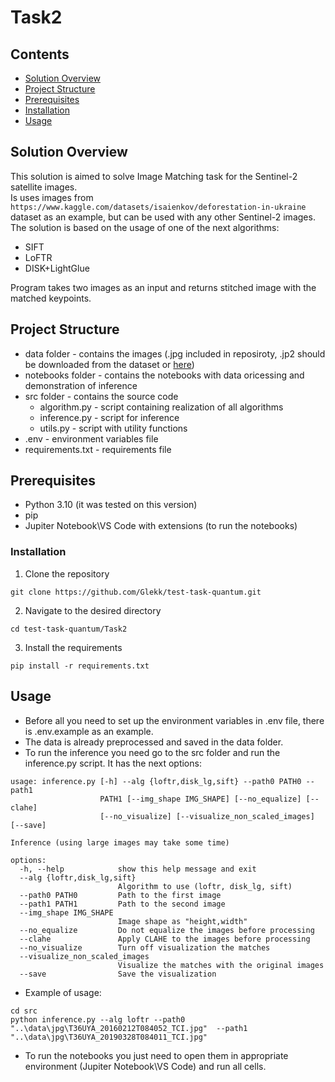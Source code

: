 # Task2

## Contents
- [Solution Overview](#solution-overview)
- [Project Structure](#project-structure)
- [Prerequisites](#prerequisites)
- [Installation](#installation)
- [Usage](#usage)

## Solution Overview
This solution is aimed to solve Image Matching task for the Sentinel-2 satellite images.  
Is uses images from `https://www.kaggle.com/datasets/isaienkov/deforestation-in-ukraine` dataset as an example, but can be used with any other Sentinel-2 images.
The solution is based on the usage of one of the next algorithms:
- SIFT
- LoFTR
- DISK+LightGlue

Program takes two images as an input and returns stitched image with the matched keypoints.

## Project Structure 
- data folder - contains the images (.jpg included in reposiroty, .jp2 should be downloaded from the dataset or [here](https://drive.google.com/drive/folders/1L3JKSsLLVzUJQ9HUju9lRPbWa6wAX0uE?usp=sharing))
- notebooks folder - contains the notebooks with data oricessing and demonstration of inference
- src folder - contains the source code
    - algorithm.py - script containing realization of all algorithms
    - inference.py - script for inference
    - utils.py - script with utility functions
- .env - environment variables file
- requirements.txt - requirements file

## Prerequisites
- Python 3.10 (it was tested on this version)
- pip
- Jupiter Notebook\VS Code with extensions (to run the notebooks)

### Installation
1. Clone the repository
```
git clone https://github.com/Glekk/test-task-quantum.git
```
2. Navigate to the desired directory
```
cd test-task-quantum/Task2
```
3. Install the requirements
```
pip install -r requirements.txt
```

## Usage
- Before all you need to set up the environment variables in .env file, there is .env.example as an example.
- The data is already preprocessed and saved in the data folder.
- To run the inference you need go to the src folder and run the inference.py script. It has the next options:
```
usage: inference.py [-h] --alg {loftr,disk_lg,sift} --path0 PATH0 --path1
                    PATH1 [--img_shape IMG_SHAPE] [--no_equalize] [--clahe]
                    [--no_visualize] [--visualize_non_scaled_images] [--save]

Inference (using large images may take some time)

options:
  -h, --help            show this help message and exit
  --alg {loftr,disk_lg,sift}
                        Algorithm to use (loftr, disk_lg, sift)
  --path0 PATH0         Path to the first image
  --path1 PATH1         Path to the second image
  --img_shape IMG_SHAPE
                        Image shape as "height,width"
  --no_equalize         Do not equalize the images before processing
  --clahe               Apply CLAHE to the images before processing
  --no_visualize        Turn off visualization the matches
  --visualize_non_scaled_images
                        Visualize the matches with the original images
  --save                Save the visualization

```
- Example of usage:
```
cd src
python inference.py --alg loftr --path0 "..\data\jpg\T36UYA_20160212T084052_TCI.jpg"  --path1 "..\data\jpg\T36UYA_20190328T084011_TCI.jpg"
```
- To run the notebooks you just need to open them in appropriate environment (Jupiter Notebook\VS Code) and run all cells.
